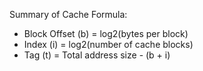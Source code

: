 Summary of Cache Formula:

- Block Offset (b) = log2(bytes per block)
- Index (i) = log2(number of cache blocks)
- Tag (t) = Total address size - (b + i)
